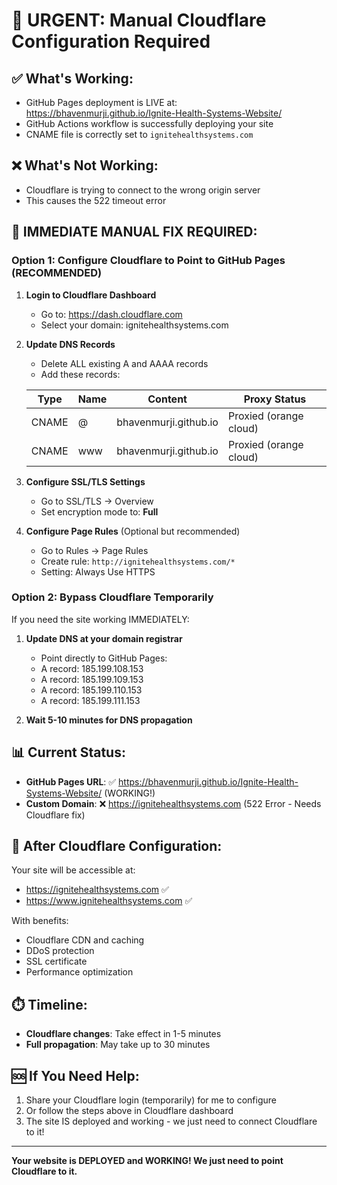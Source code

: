 # 🚨 URGENT: Manual Cloudflare Configuration Required

## ✅ What's Working:
- GitHub Pages deployment is LIVE at: https://bhavenmurji.github.io/Ignite-Health-Systems-Website/
- GitHub Actions workflow is successfully deploying your site
- CNAME file is correctly set to `ignitehealthsystems.com`

## ❌ What's Not Working:
- Cloudflare is trying to connect to the wrong origin server
- This causes the 522 timeout error

## 🔧 IMMEDIATE MANUAL FIX REQUIRED:

### Option 1: Configure Cloudflare to Point to GitHub Pages (RECOMMENDED)

1. **Login to Cloudflare Dashboard**
   - Go to: https://dash.cloudflare.com
   - Select your domain: ignitehealthsystems.com

2. **Update DNS Records**
   - Delete ALL existing A and AAAA records
   - Add these records:

   | Type | Name | Content | Proxy Status |
   |------|------|---------|--------------|
   | CNAME | @ | bhavenmurji.github.io | Proxied (orange cloud) |
   | CNAME | www | bhavenmurji.github.io | Proxied (orange cloud) |

3. **Configure SSL/TLS Settings**
   - Go to SSL/TLS → Overview
   - Set encryption mode to: **Full**

4. **Configure Page Rules** (Optional but recommended)
   - Go to Rules → Page Rules
   - Create rule: `http://ignitehealthsystems.com/*`
   - Setting: Always Use HTTPS

### Option 2: Bypass Cloudflare Temporarily

If you need the site working IMMEDIATELY:

1. **Update DNS at your domain registrar**
   - Point directly to GitHub Pages:
   - A record: 185.199.108.153
   - A record: 185.199.109.153
   - A record: 185.199.110.153
   - A record: 185.199.111.153

2. **Wait 5-10 minutes for DNS propagation**

## 📊 Current Status:

- **GitHub Pages URL**: ✅ https://bhavenmurji.github.io/Ignite-Health-Systems-Website/ (WORKING!)
- **Custom Domain**: ❌ https://ignitehealthsystems.com (522 Error - Needs Cloudflare fix)

## 🎯 After Cloudflare Configuration:

Your site will be accessible at:
- https://ignitehealthsystems.com ✅
- https://www.ignitehealthsystems.com ✅

With benefits:
- Cloudflare CDN and caching
- DDoS protection
- SSL certificate
- Performance optimization

## ⏱️ Timeline:
- **Cloudflare changes**: Take effect in 1-5 minutes
- **Full propagation**: May take up to 30 minutes

## 🆘 If You Need Help:
1. Share your Cloudflare login (temporarily) for me to configure
2. Or follow the steps above in Cloudflare dashboard
3. The site IS deployed and working - we just need to connect Cloudflare to it!

---
**Your website is DEPLOYED and WORKING! We just need to point Cloudflare to it.**